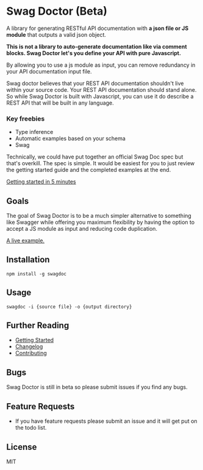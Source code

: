 # Swag Doctor (Beta)

A library for generating RESTful API documentation with <b>a json file or JS module</b> that outputs a valid json object.

<b>This is not a library to auto-generate documentation like via comment blocks. Swag Doctor let's you define your API with pure Javascript.</b>

By allowing you to use a js module as input, you can remove redundancy in your API documentation input file.

Swag doctor believes that your REST API documentation shouldn't live within your source code. Your REST API documentation should stand alone. So while Swag Doctor is built with Javascript, you can use it do describe a REST API that will be built in any language.

### Key freebies
- Type inference
- Automatic examples based on your schema
- Swag

Technically, we could have put together an official Swag Doc spec but that's overkill. The spec is simple. It would be easiest for you to just review the getting started guide and the completed examples at the end.

[Getting started in 5 minutes](./GETTING-STARTED.md)

## Goals
The goal of Swag Doctor is to be a much simpler alternative to something like Swagger while offering you maximum flexibility by having the option to accept a JS module as input and reducing code duplication.

<a href="https://rawgit.com/chiedolabs/blog-app-in-many-stacks/master/back-ends/api-resources/rest/build/index.html" target="_blank">A live example.</a>

## Installation
	npm install -g swagdoc
	
## Usage
  	swagdoc -i {source file} -o {output directory}

## Further Reading

  * [Getting Started](./GETTING-STARTED.md)
  * [Changelog](./CHANGELOG.md)
  * [Contributing](./CONTRIBUTING.md)

## Bugs

Swag Doctor is still in beta so please submit issues if you find any bugs.

## Feature Requests

- If you have feature requests please submit an issue and it will get put on the todo list.

## License
MIT

